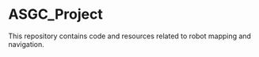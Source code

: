 # ASGC_Project
This repository contains code and resources related to robot mapping and navigation.
